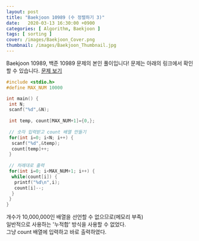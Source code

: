 ```yaml
---
layout: post
title: "Baekjoon 10989 (수 정렬하기 3)"
date:   2020-03-13 16:30:00 +0900
categories: [ Algorithm, Baekjoon ]
tags: [ sorting ]
cover: /images/Baekjoon_Cover.png
thumbnail: /images/Baekjoon_Thumbnail.jpg
---
```


Baekjoon 10989, 백준 10989 문제의 본인 풀이입니다!
문제는 아래의 링크에서 확인할 수 있습니다.
[문제 보기][prob]  
<!-- more -->
```c++
#include <stdio.h>
#define MAX_NUM 10000

int main() {
 int N;
 scanf("%d",&N);
 
 int temp, count[MAX_NUM+1]={0,};
 
 // 숫자 입력받고 count 배열 만들기
 for(int i=0; i<N; i++) {
  scanf("%d",&temp);
  count[temp]++;
 }
 
 // 차례대로 출력
 for(int i=0; i<MAX_NUM+1; i++) {
  while(count[i]) {
   printf("%d\n",i);
   count[i]--;
  }
 }
}
```
개수가 10,000,000인 배열을 선언할 수 없으므로(메모리 부족)  
일반적으로 사용하는 '누적합' 방식을 사용할 수 없었다.  
그냥 count 배열에 입력하고 바로 출력하였다.




[prob]: https://www.acmicpc.net/problem/10989